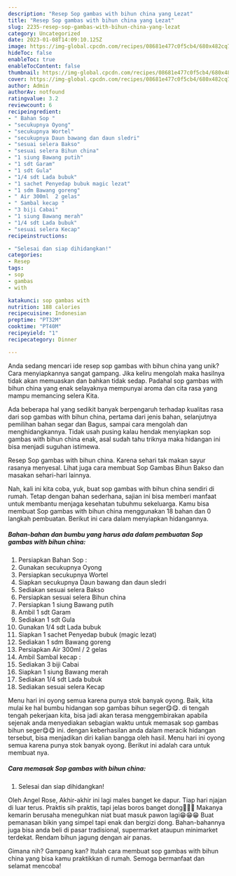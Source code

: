 ```yaml
---
description: "Resep Sop gambas with bihun china yang Lezat"
title: "Resep Sop gambas with bihun china yang Lezat"
slug: 2235-resep-sop-gambas-with-bihun-china-yang-lezat
category: Uncategorized
date: 2023-01-08T14:09:10.125Z
image: https://img-global.cpcdn.com/recipes/08681e477c0f5cb4/680x482cq70/sop-gambas-with-bihun-china-foto-resep-utama.jpg
hideToc: false
enableToc: true
enableTocContent: false
thumbnail: https://img-global.cpcdn.com/recipes/08681e477c0f5cb4/680x482cq70/sop-gambas-with-bihun-china-foto-resep-utama.jpg
cover: https://img-global.cpcdn.com/recipes/08681e477c0f5cb4/680x482cq70/sop-gambas-with-bihun-china-foto-resep-utama.jpg
author: Admin
authorAv: notfound
ratingvalue: 3.2
reviewcount: 6
recipeingredient:
- " Bahan Sop "
- "secukupnya Oyong"
- "secukupnya Wortel"
- "secukupnya Daun bawang dan daun sledri"
- "sesuai selera Bakso"
- "sesuai selera Bihun china"
- "1 siung Bawang putih"
- "1 sdt Garam"
- "1 sdt Gula"
- "1/4 sdt Lada bubuk"
- "1 sachet Penyedap bubuk magic lezat"
- "1 sdm Bawang goreng"
- " Air 300ml  2 gelas"
- " Sambal kecap "
- "3 biji Cabai"
- "1 siung Bawang merah"
- "1/4 sdt Lada bubuk"
- "sesuai selera Kecap"
recipeinstructions:

- "Selesai dan siap dihidangkan!"
categories:
- Resep
tags:
- sop
- gambas
- with

katakunci: sop gambas with 
nutrition: 188 calories
recipecuisine: Indonesian
preptime: "PT32M"
cooktime: "PT40M"
recipeyield: "1"
recipecategory: Dinner

---
```





Anda sedang mencari ide resep sop gambas with bihun china yang unik? Cara menyiapkannya sangat gampang. Jika keliru mengolah maka hasilnya tidak akan memuaskan dan bahkan tidak sedap. Padahal sop gambas with bihun china yang enak selayaknya mempunyai aroma dan cita rasa yang mampu memancing selera Kita.





Ada beberapa hal yang sedikit banyak berpengaruh terhadap kualitas rasa dari sop gambas with bihun china, pertama dari jenis bahan, selanjutnya pemilihan bahan segar dan Bagus, sampai cara mengolah dan menghidangkannya. Tidak usah pusing kalau hendak menyiapkan sop gambas with bihun china enak,      asal sudah tahu triknya maka hidangan ini bisa menjadi suguhan istimewa.














Resep Sop gambas with bihun china. Karena sehari tak makan sayur rasanya menyesal. Lihat juga cara membuat Sop Gambas Bihun Bakso dan masakan sehari-hari lainnya.






Nah, kali ini kita coba, yuk, buat sop gambas with bihun china sendiri di rumah. Tetap dengan bahan sederhana, sajian ini bisa memberi manfaat untuk membantu menjaga kesehatan tubuhmu sekeluarga. Kamu bisa membuat Sop gambas with bihun china menggunakan 18 bahan dan 0 langkah pembuatan. Berikut ini cara dalam menyiapkan hidangannya.

<!--inarticleads1-->

##### Bahan-bahan dan bumbu yang harus ada dalam pembuatan Sop gambas with bihun china:

1. Persiapkan  Bahan Sop :
1. Gunakan secukupnya Oyong
1. Persiapkan secukupnya Wortel
1. Siapkan secukupnya Daun bawang dan daun sledri
1. Sediakan sesuai selera Bakso
1. Persiapkan sesuai selera Bihun china
1. Persiapkan 1 siung Bawang putih
1. Ambil 1 sdt Garam
1. Sediakan 1 sdt Gula
1. Gunakan 1/4 sdt Lada bubuk
1. Siapkan 1 sachet Penyedap bubuk (magic lezat)
1. Sediakan 1 sdm Bawang goreng
1. Persiapkan  Air 300ml / 2 gelas
1. Ambil  Sambal kecap :
1. Sediakan 3 biji Cabai
1. Siapkan 1 siung Bawang merah
1. Sediakan 1/4 sdt Lada bubuk
1. Sediakan sesuai selera Kecap


Menu hari ini oyong semua karena punya stok banyak oyong. Baik, kita mulai ke hal bumbu hidangan sop gambas bihun seger😋😋. di tengah tengah pekerjaan kita, bisa jadi akan terasa menggembirakan apabila sejenak anda menyediakan sebagian waktu untuk memasak sop gambas bihun seger😋😋 ini. dengan keberhasilan anda dalam meracik hidangan tersebut, bisa menjadikan diri kalian bangga oleh hasil. Menu hari ini oyong semua karena punya stok banyak oyong. Berikut ini adalah cara untuk membuat nya. 

<!--inarticleads2-->

##### Cara memasak Sop gambas with bihun china:


1. Selesai dan siap dihidangkan!

Oleh Angel Rose, Akhir-akhir ini lagi males banget ke dapur. Tiap hari njajan di luar terus. Praktis sih praktis, tapi jelas boros banget dong🙈🙈🙈 Makanya kemarin berusaha meneguhkan niat buat masuk pawon lagi😁😁😁 Buat pemanasan bikin yang simpel tapi enak dan bergizi dong. Bahan-bahannya juga bisa anda beli di pasar tradisional, supermarket ataupun minimarket terdekat. Rendam bihun jagung dengan air panas. 

Gimana nih? Gampang kan? Itulah cara membuat sop gambas with bihun china yang bisa kamu praktikkan di rumah. Semoga bermanfaat dan selamat mencoba!
